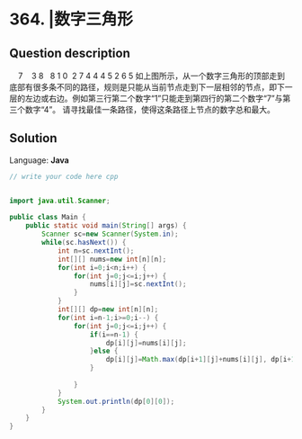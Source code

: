 # 364. |数字三角形

## Question description


    7
    3 8
   8 1 0
  2 7 4 4
 4 5 2 6 5
 如上图所示，从一个数字三角形的顶部走到底部有很多条不同的路径，规则是只能从当前节点走到下一层相邻的节点，即下一层的左边或右边。例如第三行第二个数字“1”只能走到第四行的第二个数字“7”与第三个数字“4”。
 请寻找最佳一条路径，使得这条路径上节点的数字总和最大。


## Solution

Language: **Java**

```Java
// write your code here cpp


import java.util.Scanner;
 
public class Main {
    public static void main(String[] args) {
        Scanner sc=new Scanner(System.in);
        while(sc.hasNext()) {
            int n=sc.nextInt();
            int[][] nums=new int[n][n];
            for(int i=0;i<n;i++) {
                for(int j=0;j<=i;j++) {
                    nums[i][j]=sc.nextInt();
                }
            }
            int[][] dp=new int[n][n];
            for(int i=n-1;i>=0;i--) {
                for(int j=0;j<=i;j++) {
                    if(i==n-1) {
                        dp[i][j]=nums[i][j];
                    }else {
                        dp[i][j]=Math.max(dp[i+1][j]+nums[i][j], dp[i+1][j+1]+nums[i][j]);
                    }
                     
                }
            }
            System.out.println(dp[0][0]);
        }
    }
}
```


